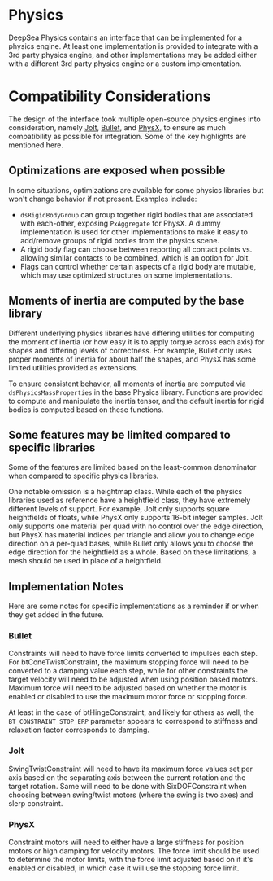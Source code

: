 # Physics

DeepSea Physics contains an interface that can be implemented for a physics engine. At least one implementation is provided to integrate with a 3rd party physics engine, and other implementations may be added either with a different 3rd party physics engine or a custom implementation.

# Compatibility Considerations

The design of the interface took multiple open-source physics engines into consideration, namely [Jolt](https://github.com/jrouwe/JoltPhysics), [Bullet](https://github.com/bulletphysics/bullet3), and [PhysX](https://github.com/NVIDIA-Omniverse/PhysX), to ensure as much compatibility as possible for integration. Some of the key highlights are mentioned here.

## Optimizations are exposed when possible

In some situations, optimizations are available for some physics libraries but won't change behavior if not present. Examples include:

* `dsRigidBodyGroup` can group together rigid bodies that are associated with each-other, exposing `PxAggregate` for PhysX. A dummy implementation is used for other implementations to make it easy to add/remove groups of rigid bodies from the physics scene.
* A rigid body flag can choose between reporting all contact points vs. allowing similar contacts to be combined, which is an option for Jolt.
* Flags can control whether certain aspects of a rigid body are mutable, which may use optimized structures on some implementations.

## Moments of inertia are computed by the base library

Different underlying physics libraries have differing utilities for computing the moment of inertia (or how easy it is to apply torque across each axis) for shapes and differing levels of correctness. For example, Bullet only uses proper moments of inertia for about half the shapes, and PhysX has some limited utilities provided as extensions.

To ensure consistent behavior, all moments of inertia are computed via `dsPhysicsMassProperties` in the base Physics library. Functions are provided to compute and manipulate the inertia tensor, and the default inertia for rigid bodies is computed based on these functions.

## Some features may be limited compared to specific libraries

Some of the features are limited based on the least-common denominator when compared to specific physics libraries.

One notable omission is a heightmap class. While each of the physics libraries used as reference have a heightfield class, they have extremely different levels of support. For example, Jolt only supports square heightfields of floats, while PhysX only supports 16-bit integer samples. Jolt only supports one material per quad with no control over the edge direction, but PhysX has material indices per triangle and allow you to change edge direction on a per-quad bases, while Bullet only allows you to choose the edge direction for the heightfield as a whole. Based on these limitations, a mesh should be used in place of a heightfield.

## Implementation Notes

Here are some notes for specific implementations as a reminder if or when they get added in the future.

### Bullet

Constraints will need to have force limits converted to impulses each step. For btConeTwistConstraint, the maximum stopping force will need to be converted to a damping value each step, while for other constraints the target velocity will need to be adjusted when using position based motors. Maximum force will need to be adjusted based on whether the motor is enabled or disabled to use the maximum motor force or stopping force.

At least in the case of btHingeConstraint, and likely for others as well, the `BT_CONSTRAINT_STOP_ERP` parameter appears to correspond to stiffness and relaxation factor corresponds to damping.

### Jolt

SwingTwistConstraint will need to have its maximum force values set per axis based on the separating axis between the current rotation and the target rotation. Same will need to be done with SixDOFConstraint when choosing between swing/twist motors (where the swing is two axes) and slerp constraint.

### PhysX

Constraint motors will need to either have a large stiffness for position motors or high damping for velocity motors. The force limit should be used to determine the motor limits, with the force limit adjusted based on if it's enabled or disabled, in which case it will use the stopping force limit.

